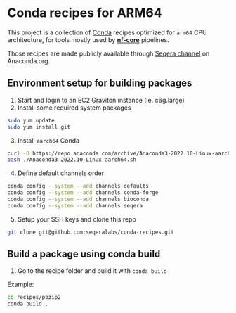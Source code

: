 # Conda recipes for ARM64

This project is a collection of [Conda](https://docs.conda.io/en/latest/) recipes optimized for `arm64` CPU architecture, for tools mostly used by [**nf-core**](https://nf-co.re/) pipelines.

Those recipes are made publicly available through [Seqera channel](https://anaconda.org/seqera) on Anaconda.org.

## Environment setup for building packages

1. Start and login to an EC2 Graviton instance (ie. c6g.large)
2. Install some required system packages
```bash
sudo yum update
sudo yum install git
```
3. Install `aarch64` Conda
```bash
curl -O https://repo.anaconda.com/archive/Anaconda3-2022.10-Linux-aarch64.sh
bash ./Anaconda3-2022.10-Linux-aarch64.sh
```
4. Define default channels order
```bash
conda config --system --add channels defaults
conda config --system --add channels conda-forge
conda config --system --add channels bioconda
conda config --system --add channels seqera
```

5. Setup your SSH keys and clone this repo
```bash
git clone git@github.com:seqeralabs/conda-recipes.git
```

## Build a package using conda build

1. Go to the recipe folder and build it with `conda build`

Example:
```bash
cd recipes/pbzip2
conda build .
```

